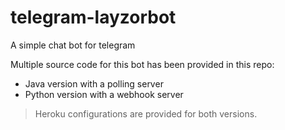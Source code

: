 # telegram-layzorbot
A simple chat bot for telegram

Multiple source code for this bot has been provided in this repo:
- Java version with a polling server
- Python version with a webhook server
> Heroku configurations are provided for both versions.

